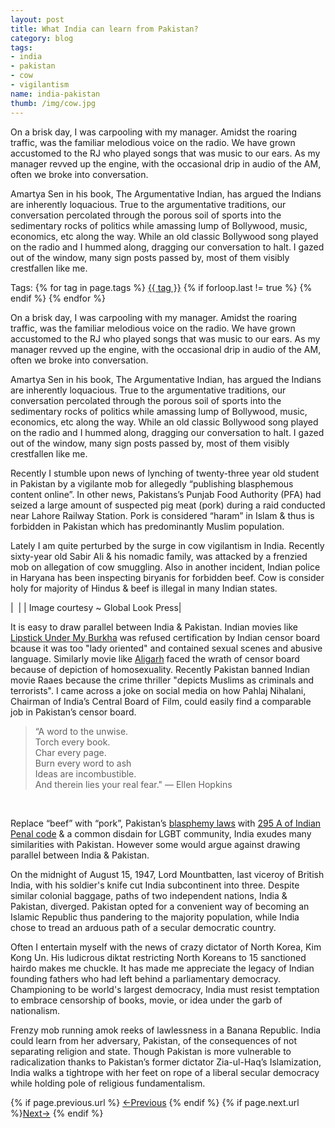 ```yaml
---
layout: post
title: What India can learn from Pakistan?
category: blog
tags:
- india
- pakistan
- cow
- vigilantism
name: india-pakistan
thumb: /img/cow.jpg
---
```


<p>
On a brisk day, I was carpooling with my manager. Amidst the roaring traffic, was the familiar melodious voice on the radio. We have grown accustomed to the RJ who played songs that was music to our ears. As my manager revved up the engine, with the occasional drip in audio of the AM, often we broke into conversation.
</p>

Amartya Sen in his book, The Argumentative Indian, has argued the Indians are inherently loquacious. True to the argumentative traditions, our conversation percolated through the porous soil of sports into the sedimentary rocks of politics while amassing lump of Bollywood, music, economics, etc along the way. While an old classic Bollywood song played on the radio and I hummed along, dragging our conversation to halt. I gazed out of the window, many sign posts passed by, most of them visibly crestfallen like me.<!-- truncate_here -->

<p>Tags: {% for tag in page.tags %} <a class="mytag" href="/tag/{{ tag }}" title="View posts tagged with &quot;{{ tag }}&quot;">{{ tag }}</a>  {% if forloop.last != true %} {% endif %} {% endfor %} </p>

On a brisk day, I was carpooling with my manager. Amidst the roaring traffic, was the familiar melodious voice on the radio. We have grown accustomed to the RJ who played songs that was music to our ears. As my manager revved up the engine, with the occasional drip in audio of the AM, often we broke into conversation.

Amartya Sen in his book, The Argumentative Indian, has argued the Indians are inherently loquacious. True to the argumentative traditions, our conversation percolated through the porous soil of sports into the sedimentary rocks of politics while amassing lump of Bollywood, music, economics, etc along the way. While an old classic Bollywood song played on the radio and I hummed along, dragging our conversation to halt. I gazed out of the window, many sign posts passed by, most of them visibly crestfallen like me.

Recently I stumble upon news of lynching of twenty-three year old student in Pakistan by a vigilante mob for allegedly “publishing blasphemous content online”. In other news, Pakistans’s Punjab Food Authority (PFA) had seized a large amount of suspected pig meat (pork) during a raid conducted near Lahore Railway Station. Pork is considered “haram” in Islam & thus is forbidden in Pakistan which has predominantly Muslim population.

Lately I am quite perturbed by the surge in cow vigilantism in India. Recently sixty-year old Sabir Ali & his nomadic family, was attacked by a frenzied mob on allegation of cow smuggling. Also in another incident, Indian police in Haryana has been inspecting biryanis for forbidden beef. Cow is consider holy for majority of Hindus & beef is illegal in many Indian states.

| <img align="center" src="{{ root_url }}/img/cow.jpg" alt="" /> |
| Image courtesy ~ Global Look Press|


It is easy to draw parallel between India & Pakistan. Indian movies like [Lipstick Under My Burkha](http://www.imdb.com/title/tt4807830/) was refused  certification by Indian censor board bcause it was too "lady oriented" and contained sexual scenes and abusive language. Similarly movie like [Aligarh](http://www.imdb.com/title/tt5121000/) faced the wrath of censor board because of depiction of homosexuality. Recently Pakistan banned Indian movie Raaes because the crime thriller "depicts Muslims as criminals and terrorists". I came across a joke on social media on how Pahlaj Nihalani, Chairman of India’s Central Board of Film, could easily find a comparable job in Pakistan’s censor board.

<blockquote>
“A word to the unwise.<br>
Torch every book.<br>
Char every page.<br>
Burn every word to ash<br>
Ideas are incombustible.<br>
And therein lies your real fear."
― Ellen Hopkins
</blockquote>
<br>

Replace “beef” with “pork”, Pakistan’s [blasphemy laws](https://en.wikipedia.org/wiki/Blasphemy_law_in_Pakistan) with [295 A of Indian Penal code](https://indiankanoon.org/doc/1803184/) & a common disdain for LGBT community, India exudes many similarities with Pakistan. However some would argue against drawing parallel between India & Pakistan.

On the midnight of August 15, 1947, Lord Mountbatten, last viceroy of British India, with his soldier's knife cut India subcontinent into three. Despite similar colonial baggage, paths of two independent nations, India & Pakistan, diverged. Pakistan opted for a convenient way of becoming an Islamic Republic thus pandering to the majority population, while India chose to tread an arduous path of a secular democratic country.

Often I entertain myself with the news of crazy dictator of North Korea, Kim Kong Un. His ludicrous diktat restricting North Koreans to 15 sanctioned hairdo makes me chuckle. It has made me appreciate the legacy of Indian founding fathers who had left behind a parliamentary democracy. Championing to be world's largest democracy, India must resist temptation to embrace censorship of books, movie, or idea under the garb of nationalism.

Frenzy mob running amok reeks of lawlessness in a Banana Republic. India could learn from her adversary, Pakistan, of the consequences of not separating religion and state. Though Pakistan is more vulnerable to radicalization thanks to Pakistan’s former dictator Zia-ul-Haq’s Islamization, India walks a tightrope with her feet on rope of a liberal secular democracy while holding pole of religious fundamentalism.

<nav class="pagination clear" style="padding-bottom:20px;">
{% if page.previous.url %} <a class="prev-item" href="{{page.previous.url}}" title="Previous Post: {{page.previous.title}}">&larr;Previous</a>   {% endif %}  {% if page.next.url %}<a class="next-item" href="{{page.next.url}}" title="Next Post: {{page.next.title}}">Next&rarr;</a>         {% endif %}
</nav>
